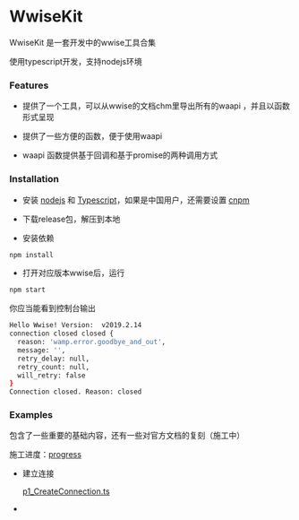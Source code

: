# WwiseKit

WwiseKit 是一套开发中的wwise工具合集

使用typescript开发，支持nodejs环境

### Features

- 提供了一个工具，可以从wwise的文档chm里导出所有的waapi ，并且以函数形式呈现

- 提供了一些方便的函数，便于使用waapi

- waapi 函数提供基于回调和基于promise的两种调用方式

### Installation

- 安装 [nodejs](https://nodejs.org/) 和 [Typescript](https://www.typescriptlang.org/)，如果是中国用户，还需要设置 [cnpm](https://npmmirror.com/)

- 下载release包，解压到本地

- 安装依赖
```bash
npm install
```

- 打开对应版本wwise后，运行
```bash
npm start
```

你应当能看到控制台输出
```bash
Hello Wwise! Version:  v2019.2.14
connection closed closed {
  reason: 'wamp.error.goodbye_and_out',
  message: '',
  retry_delay: null,
  retry_count: null,
  will_retry: false
}
Connection closed. Reason: closed
```

### Examples

包含了一些重要的基础内容，还有一些对官方文档的复刻（施工中）

施工进度：[progress](./progress.md)

- 建立连接

    [p1_CreateConnection.ts](./Typescript_2019_2/SRC/Examples/p1_CreateConnection.ts)

- 